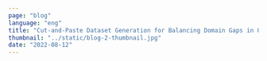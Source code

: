 ```yaml
---
page: "blog"
language: "eng"
title: "Cut-and-Paste Dataset Generation for Balancing Domain Gaps in Object Instance Detection"
thumbnail: "../static/blog-2-thumbnail.jpg"
date: "2022-08-12"
---
```

